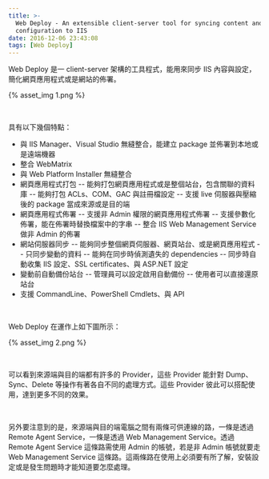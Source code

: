 ```yaml
---
title: >-
  Web Deploy - An extensible client-server tool for syncing content and
  configuration to IIS
date: 2016-12-06 23:43:08
tags: [Web Deploy]
---
```


Web Deploy 是一 client-server 架構的工具程式，能用來同步 IIS 內容與設定，簡化網頁應用程式或是網站的佈署。  

<!-- More -->

{% asset_img 1.png %}

<br/>


具有以下幾個特點：  

- 與 IIS Manager、Visual Studio 無縫整合，能建立 package 並佈署到本地或是遠端機器
- 整合 WebMatrix
- 與 Web Platform Installer 無縫整合
- 網頁應用程式打包
-- 能夠打包網頁應用程式或是整個站台，包含關聯的資料庫
-- 能夠打包 ACLs、COM、GAC 與註冊檔設定
-- 支援 live 伺服器與壓縮後的 package 當成來源或是目的端
- 網頁應用程式佈署
-- 支援非 Admin 權限的網頁應用程式佈署
-- 支援參數化佈署，能在佈署時替換檔案中的字串
-- 整合 IIS Web Management Service 做非 Admin 的佈署
- 網站伺服器同步
-- 能夠同步整個網頁伺服器、網頁站台、或是網頁應用程式
-- 只同步變動的資料
-- 能夠在同步時偵測遺失的 dependencies
-- 同步時自動收集 IIS 設定、SSL certificates、與 ASP.NET 設定
- 變動前自動備份站台
-- 管理員可以設定啟用自動備份
-- 使用者可以直接還原站台
- 支援 CommandLine、PowerShell Cmdlets、與 API

<br/>


Web Deploy 在運作上如下圖所示：  

{% asset_img 2.png %}

<br/>


可以看到來源端與目的端都有許多的 Provider，這些 Provider 能針對 Dump、Sync、Delete 等操作有著各自不同的處理方式。這些 Provider 彼此可以搭配使用，達到更多不同的效果。  

<br/>


另外要注意到的是，來源端與目的端電腦之間有兩條可供連線的路，一條是透過 Remote Agent Service，一條是透過 Web Management Service。透過 Remote Agent Service 這條路需使用 Admin 的帳號，若是非 Admin 帳號就要走 Web Management Service 這條路。這兩條路在使用上必須要有所了解，安裝設定或是發生問題時才能知道要怎麼處理。    
